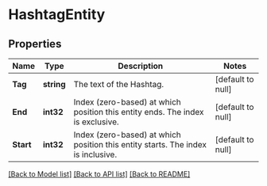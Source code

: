 # HashtagEntity

## Properties
Name | Type | Description | Notes
------------ | ------------- | ------------- | -------------
**Tag** | **string** | The text of the Hashtag. | [default to null]
**End** | **int32** | Index (zero-based) at which position this entity ends.  The index is exclusive. | [default to null]
**Start** | **int32** | Index (zero-based) at which position this entity starts.  The index is inclusive. | [default to null]

[[Back to Model list]](../README.md#documentation-for-models) [[Back to API list]](../README.md#documentation-for-api-endpoints) [[Back to README]](../README.md)

